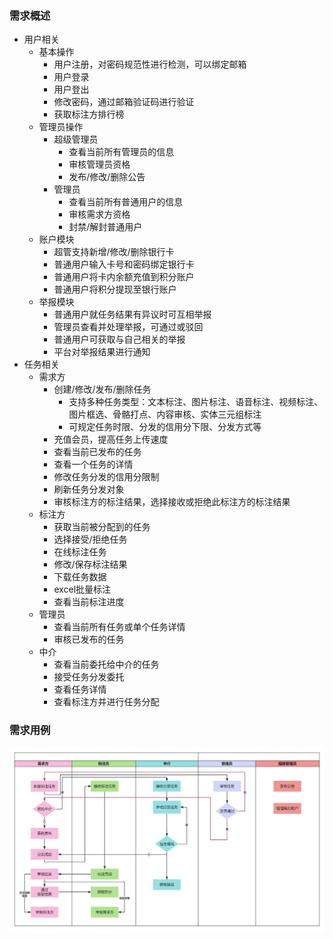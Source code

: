 ### 需求概述

- 用户相关
  - 基本操作
    - 用户注册，对密码规范性进行检测，可以绑定邮箱
    - 用户登录
    - 用户登出
    - 修改密码，通过邮箱验证码进行验证
    - 获取标注方排行榜
  - 管理员操作
    - 超级管理员
      - 查看当前所有管理员的信息
      - 审核管理员资格
      - 发布/修改/删除公告
    - 管理员
      - 查看当前所有普通用户的信息
      - 审核需求方资格
      - 封禁/解封普通用户
  - 账户模块
    - 超管支持新增/修改/删除银行卡
    - 普通用户输入卡号和密码绑定银行卡
    - 普通用户将卡内余额充值到积分账户
    - 普通用户将积分提现至银行账户
  - 举报模块
    - 普通用户就任务结果有异议时可互相举报
    - 管理员查看并处理举报，可通过或驳回
    - 普通用户可获取与自己相关的举报
    - 平台对举报结果进行通知
- 任务相关
  - 需求方
    - 创建/修改/发布/删除任务
      - 支持多种任务类型：文本标注、图片标注、语音标注、视频标注、图片框选、骨骼打点、内容审核、实体三元组标注
      - 可规定任务时限、分发的信用分下限、分发方式等
    - 充值会员，提高任务上传速度
    - 查看当前已发布的任务
    - 查看一个任务的详情
    - 修改任务分发的信用分限制
    - 刷新任务分发对象
    - 审核标注方的标注结果，选择接收或拒绝此标注方的标注结果
  - 标注方
    - 获取当前被分配到的任务
    - 选择接受/拒绝任务
    - 在线标注任务
    - 修改/保存标注结果
    - 下载任务数据
    - excel批量标注
    - 查看当前标注进度
  - 管理员
    - 查看当前所有任务或单个任务详情
    - 审核已发布的任务
  - 中介
    - 查看当前委托给中介的任务
    - 接受任务分发委托
    - 查看任务详情
    - 查看标注方并进行任务分配

### 需求用例


![哈哈](images/f31af65b6ce0bcda9528c60a968a8bc.jpg)